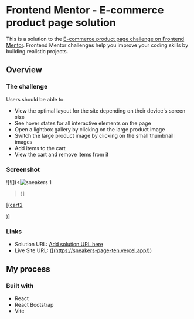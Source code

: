 # Frontend Mentor - E-commerce product page solution

This is a solution to the [E-commerce product page challenge on Frontend Mentor](https://www.frontendmentor.io/challenges/ecommerce-product-page-UPsZ9MJp6). Frontend Mentor challenges help you improve your coding skills by building realistic projects.

## Overview

### The challenge

Users should be able to:

- View the optimal layout for the site depending on their device's screen size
- See hover states for all interactive elements on the page
- Open a lightbox gallery by clicking on the large product image
- Switch the large product image by clicking on the small thumbnail images
- Add items to the cart
- View the cart and remove items from it

### Screenshot
![![](<![sneakers 1](https://github.com/nanatotibadze/Sneakers/assets/106735126/88d76dc7-7a22-4d01-bac9-b764fed7e92c)
>)]

[([cart2](https://github.com/nanatotibadze/Sneakers/assets/106735126/32d2385e-4b19-4608-9ea0-b4dd8ff3132f)

)]


### Links

- Solution URL: [Add solution URL here](https://your-solution-url.com)
- Live Site URL: ([[(https://sneakers-page-ten.vercel.app/)](https://sneakers-page-ten.vercel.app/))

## My process

### Built with

- React
- React Bootstrap
- Vite
